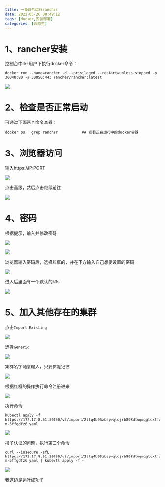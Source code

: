 ```yaml
---
title: 一条命令运行rancher
date: 2022-05-26 08:49:12
tags: [docker,安装部署]
categories: [云原生]
---
```


# 1、rancher安装

控制台中rke用户下执行docker命令：

```shell
docker run --name=rancher -d --privileged --restart=unless-stopped -p 30040:80 -p 30050:443 rancher/rancher:latest
```

![](https://huangge1199-1303833695.cos.ap-beijing.myqcloud.com/images/inReacherByDC/2022-06-04-20-05-14-image.png) 

# 2、检查是否正常启动

可通过下面两个命令查看：

```shell
docker ps | grep rancher           ## 查看正在运行中的docker容器
```

# 3、浏览器访问

输入https://IP:PORT

![](https://huangge1199-1303833695.cos.ap-beijing.myqcloud.com/images/inReacherByDC/2022-06-04-20-10-27-image.png)

点击高级，然后点击继续前往

![](https://huangge1199-1303833695.cos.ap-beijing.myqcloud.com/images/inReacherByDC/2022-06-04-20-11-34-image.png)

# 4、密码

根据提示，输入并修改密码

![](https://huangge1199-1303833695.cos.ap-beijing.myqcloud.com/images/inReacherByDC/2022-06-04-20-12-49-image.png)

![](https://huangge1199-1303833695.cos.ap-beijing.myqcloud.com/images/inReacherByDC/2022-06-04-20-13-57-image.png)

浏览器输入密码后，选择红框的，并在下方输入自己想要设置的密码

![](https://huangge1199-1303833695.cos.ap-beijing.myqcloud.com/images/inReacherByDC/2022-06-04-20-15-39-image.png)

进入后里面有一个默认的k3s

![](https://huangge1199-1303833695.cos.ap-beijing.myqcloud.com/images/inReacherByDC/2022-06-04-20-18-34-image.png)

# 5、加入其他存在的集群

点击`Import Existing`

![](https://huangge1199-1303833695.cos.ap-beijing.myqcloud.com/images/inReacherByDC/2022-06-04-20-19-37-image.png)

选择`Generic`

![](https://huangge1199-1303833695.cos.ap-beijing.myqcloud.com/images/inReacherByDC/2022-06-04-20-20-46-image.png)

集群名字随意输入，只要你能记住

![](https://huangge1199-1303833695.cos.ap-beijing.myqcloud.com/images/inReacherByDC/2022-06-04-20-22-26-image.png)

根据红框的操作执行命令注册进来

![](https://huangge1199-1303833695.cos.ap-beijing.myqcloud.com/images/inReacherByDC/2022-06-04-20-23-58-image.png)

执行命令

```shell
kubectl apply -f https://172.17.8.51:30050/v3/import/2llq4b95zbspwqlcjrb898dtwqmqgtcxtfxjdlkgp8c79jpzf8tfn6_c-m-5ffgdfz6.yaml
```

![](https://huangge1199-1303833695.cos.ap-beijing.myqcloud.com/images/inReacherByDC/2022-06-04-20-24-48-image.png)

报了认证的问题，执行第二个命令

```shell
curl --insecure -sfL https://172.17.8.51:30050/v3/import/2llq4b95zbspwqlcjrb898dtwqmqgtcxtfxjdlkgp8c79jpzf8tfn6_c-m-5ffgdfz6.yaml | kubectl apply -f -
```

![](https://huangge1199-1303833695.cos.ap-beijing.myqcloud.com/images/inReacherByDC/2022-06-04-20-26-55-image.png)

我这边是运行成功了
